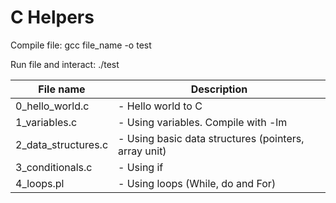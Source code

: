 # C Helpers

Compile file:
gcc file_name -o test

Run file and interact:
./test

| File name        		| Description 												   |
| --------------------- |------------------------------------------------------------- |
| 0_hello_world.c 		| - Hello world to C |
| 1_variables.c 		| - Using variables. Compile with -lm |
| 2_data_structures.c	| - Using basic data structures (pointers, array unit) |
| 3_conditionals.c		| - Using if |
| 4_loops.pl			| - Using loops (While, do and For) |